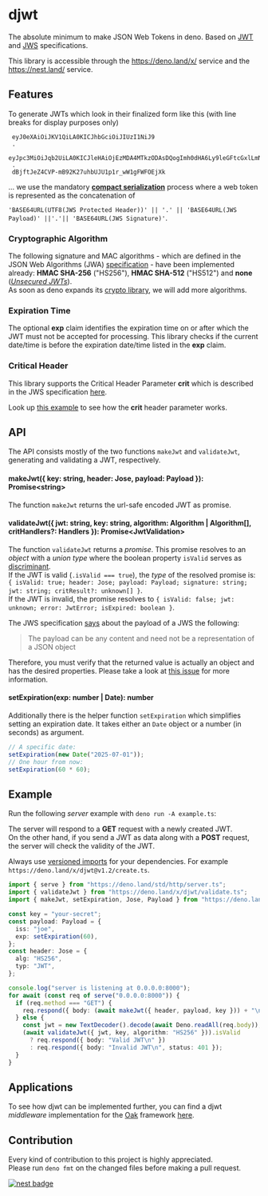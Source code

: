 # djwt

The absolute minimum to make JSON Web Tokens in deno. Based on
[JWT](https://tools.ietf.org/html/rfc7519) and
[JWS](https://www.rfc-editor.org/rfc/rfc7515.html) specifications.

This library is accessible through the https://deno.land/x/ service and the 
https://nest.land/ service.

## Features

To generate JWTs which look in their finalized form like this (with line breaks
for display purposes only)

```
 eyJ0eXAiOiJKV1QiLA0KICJhbGciOiJIUzI1NiJ9
 .
 eyJpc3MiOiJqb2UiLA0KICJleHAiOjEzMDA4MTkzODAsDQogImh0dHA6Ly9leGFtcGxlLmNvbS9pc19yb290Ijp0cnVlfQ
 .
 dBjftJeZ4CVP-mB92K27uhbUJU1p1r_wW1gFWFOEjXk
```

... we use the mandatory
[**compact serialization**](https://www.rfc-editor.org/rfc/rfc7515.html#section-3.1)
process where a web token is represented as the concatenation of

`'BASE64URL(UTF8(JWS Protected Header))' || '.' || 'BASE64URL(JWS Payload)' ||'.'|| 'BASE64URL(JWS Signature)'`.

### Cryptographic Algorithm

The following signature and MAC algorithms - which are defined in the JSON Web
Algorithms (JWA) [specification](https://www.rfc-editor.org/rfc/rfc7518.html) -
have been implemented already: **HMAC SHA-256** ("HS256"), **HMAC SHA-512**
("HS512") and **none**
([_Unsecured JWTs_](https://tools.ietf.org/html/rfc7519#section-6)).  
As soon as deno expands its
[crypto library](https://github.com/denoland/deno/tree/master/std/hash), we will
add more algorithms.

### Expiration Time

The optional **exp** claim identifies the expiration time on or after which the
JWT must not be accepted for processing. This library checks if the current
date/time is before the expiration date/time listed in the **exp** claim.

### Critical Header

This library supports the Critical Header Parameter **crit** which is described
in the JWS specification
[here](https://www.rfc-editor.org/rfc/rfc7515.html#section-4.1.11).

Look up
[this example](https://github.com/timonson/djwt/blob/master/examples/example.ts)
to see how the **crit** header parameter works.

## API

The API consists mostly of the two functions `makeJwt` and `validateJwt`,
generating and validating a JWT, respectively.

#### makeJwt({ key: string, header: Jose, payload: Payload }): Promise\<string>

The function `makeJwt` returns the url-safe encoded JWT as promise.

#### validateJwt({ jwt: string, key: string, algorithm: Algorithm | Algorithm[], critHandlers?: Handlers }): Promise\<JwtValidation>

The function `validateJwt` returns a _promise_. This promise resolves to an
_object_ with a _union type_ where the boolean property `isValid` serves as
[discriminant](https://www.typescriptlang.org/docs/handbook/advanced-types.html#discriminated-unions).  
If the JWT is valid (`.isValid === true`), the _type_ of the resolved promise
is:
`{ isValid: true; header: Jose; payload: Payload; signature: string; jwt: string; critResult?: unknown[] }`.  
If the JWT is invalid, the promise resolves to
`{ isValid: false; jwt: unknown; error: JwtError; isExpired: boolean }`.

The JWS specification [says](https://www.rfc-editor.org/rfc/rfc7515.html#page-8)
about the payload of a JWS the following:

> The payload can be any content and need not be a representation of a JSON
> object

Therefore, you must verify that the returned value is actually an object and has
the desired properties. Please take a look at
[this issue](https://github.com/timonson/djwt/issues/25) for more information.

#### setExpiration(exp: number | Date): number

Additionally there is the helper function `setExpiration` which simplifies
setting an expiration date. It takes either an `Date` object or a number (in
seconds) as argument.

```javascript
// A specific date:
setExpiration(new Date("2025-07-01"));
// One hour from now:
setExpiration(60 * 60);
```

## Example

Run the following _server_ example with `deno run -A example.ts`:

The server will respond to a **GET** request with a newly created JWT.  
On the other hand, if you send a JWT as data along with a **POST** request, the
server will check the validity of the JWT.

Always use [versioned imports](https://deno.land/x) for your dependencies. For
example `https://deno.land/x/djwt@v1.2/create.ts`.

```typescript
import { serve } from "https://deno.land/std/http/server.ts";
import { validateJwt } from "https://deno.land/x/djwt/validate.ts";
import { makeJwt, setExpiration, Jose, Payload } from "https://deno.land/x/djwt/create.ts";

const key = "your-secret";
const payload: Payload = {
  iss: "joe",
  exp: setExpiration(60),
};
const header: Jose = {
  alg: "HS256",
  typ: "JWT",
};

console.log("server is listening at 0.0.0.0:8000");
for await (const req of serve("0.0.0.0:8000")) {
  if (req.method === "GET") {
    req.respond({ body: (await makeJwt({ header, payload, key })) + "\n" });
  } else {
    const jwt = new TextDecoder().decode(await Deno.readAll(req.body));
    (await validateJwt({ jwt, key, algorithm: "HS256" })).isValid
      ? req.respond({ body: "Valid JWT\n" })
      : req.respond({ body: "Invalid JWT\n", status: 401 });
  }
}
```

## Applications

To see how djwt can be implemented further, you can find a djwt _middleware_
implementation for the [Oak](https://oakserver.github.io/oak/) framework
[here](https://github.com/halvardssm/oak-middleware-jwt).

## Contribution

Every kind of contribution to this project is highly appreciated.  
Please run `deno fmt` on the changed files before making a pull request.

[![nest badge](https://nest.land/badge.svg)](https://nest.land/package/djwt)
